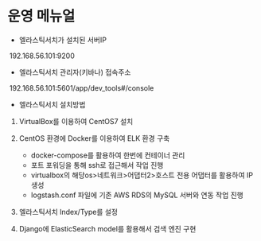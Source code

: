 # 운영 메뉴얼

- 엘라스틱서치가 설치된 서버IP

​	192.168.56.101:9200



- 엘라스틱서치 관리자(키바나) 접속주소

​	192.168.56.101:5601/app/dev_tools#/console



- 엘라스틱서치 설치방법

1. VirtualBox를 이용하여 CentOS7 설치
2. CentOS 환경에 Docker를 이용하여 ELK 환경 구축
   - docker-compose를 활용하여 한번에 컨테이너 관리
   - 포트 포워딩을 통해 ssh로 접근해서 작업 진행
   - virtualbox의 해당os>네트워크>어댑터2>호스트 전용 어댑터를 활용하여 IP 생성
   - logstash.conf 파일에 기존 AWS RDS의 MySQL 서버와 연동 작업 진행
3. 엘라스틱서치 Index/Type를 설정

4. Django에 ElasticSearch model를 활용해서 검색 엔진 구현